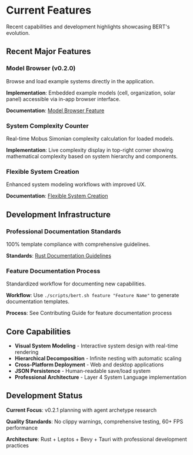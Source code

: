 # Current Features

Recent capabilities and development highlights showcasing BERT's evolution.

## Recent Major Features

### Model Browser (v0.2.0)
Browse and load example systems directly in the application.

**Implementation**: Embedded example models (cell, organization, solar panel) accessible via in-app browser interface.

**Documentation**: [Model Browser Feature](https://github.com/halcyonic-systems/bert/blob/main/docs/features/model-browser.md)

### System Complexity Counter
Real-time Mobus Simonian complexity calculation for loaded models.

**Implementation**: Live complexity display in top-right corner showing mathematical complexity based on system hierarchy and components.

### Flexible System Creation
Enhanced system modeling workflows with improved UX.

**Documentation**: [Flexible System Creation](https://github.com/halcyonic-systems/bert/blob/main/docs/features/flexible-system-creation.md)

## Development Infrastructure

### Professional Documentation Standards
100% template compliance with comprehensive guidelines.

**Standards**: [Rust Documentation Guidelines](https://github.com/halcyonic-systems/bert/blob/main/docs/technical/rust-documentation-guidelines.md)

### Feature Documentation Process
Standardized workflow for documenting new capabilities.

**Workflow**: Use `./scripts/bert.sh feature "Feature Name"` to generate documentation templates.

**Process**: See Contributing Guide for feature documentation process

## Core Capabilities

- **Visual System Modeling** - Interactive system design with real-time rendering
- **Hierarchical Decomposition** - Infinite nesting with automatic scaling  
- **Cross-Platform Deployment** - Web and desktop applications
- **JSON Persistence** - Human-readable save/load system
- **Professional Architecture** - Layer 4 System Language implementation

## Development Status

**Current Focus**: v0.2.1 planning with agent archetype research

**Quality Standards**: No clippy warnings, comprehensive testing, 60+ FPS performance

**Architecture**: Rust + Leptos + Bevy + Tauri with professional development practices